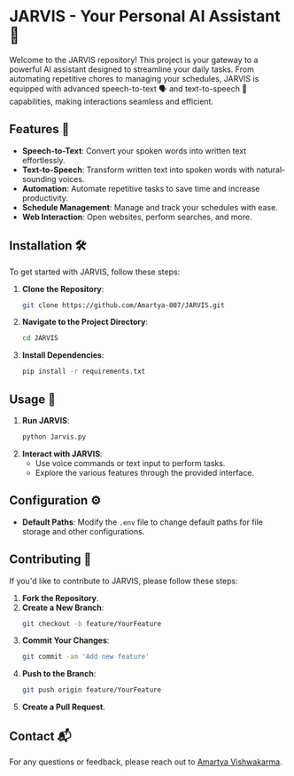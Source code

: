 

# JARVIS - Your Personal AI Assistant 🤖

Welcome to the JARVIS repository! This project is your gateway to a powerful AI assistant designed to streamline your daily tasks. From automating repetitive chores to managing your schedules, JARVIS is equipped with advanced speech-to-text 🗣️ and text-to-speech 📝 capabilities, making interactions seamless and efficient.

## Features 🌟

- **Speech-to-Text**: Convert your spoken words into written text effortlessly.
- **Text-to-Speech**: Transform written text into spoken words with natural-sounding voices.
- **Automation**: Automate repetitive tasks to save time and increase productivity.
- **Schedule Management**: Manage and track your schedules with ease.
- **Web Interaction**: Open websites, perform searches, and more.

## Installation 🛠️

To get started with JARVIS, follow these steps:

1. **Clone the Repository**:
   ```bash
   git clone https://github.com/Amartya-007/JARVIS.git
   ```
2. **Navigate to the Project Directory**:
   ```bash
   cd JARVIS
   ```
3. **Install Dependencies**:
   ```bash
   pip install -r requirements.txt
   ```

## Usage 🚀

1. **Run JARVIS**:
   ```bash
   python Jarvis.py
   ```
2. **Interact with JARVIS**:
   - Use voice commands or text input to perform tasks.
   - Explore the various features through the provided interface.

## Configuration ⚙️

- **Default Paths**: Modify the `.env` file to change default paths for file storage and other configurations.

## Contributing 🤝

If you'd like to contribute to JARVIS, please follow these steps:

1. **Fork the Repository**.
2. **Create a New Branch**:
   ```bash
   git checkout -b feature/YourFeature
   ```
3. **Commit Your Changes**:
   ```bash
   git commit -am 'Add new feature'
   ```
4. **Push to the Branch**:
   ```bash
   git push origin feature/YourFeature
   ```
5. **Create a Pull Request**.

## Contact 📬

For any questions or feedback, please reach out to [Amartya Vishwakarma](mailto:your-email@example.com).
